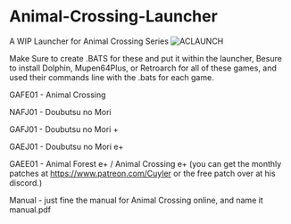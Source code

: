 # Animal-Crossing-Launcher
A WIP Launcher for Animal Crossing Series 
![ACLAUNCH](https://i.ibb.co/d78yzJx/amea.png)

Make Sure to create .BATS for these and put it within the launcher, Besure to install Dolphin, Mupen64Plus, or Retroarch for all of these games, and used their commands line with the .bats for each game.

GAFE01 - Animal Crossing

NAFJ01 - Doubutsu no Mori

GAFJ01 - Doubutsu no Mori +

GAEJ01 - Doubutsu no Mori e+

GAEE01 - Animal Forest e+ / Animal Crossing e+ (you can get the monthly patches at https://www.patreon.com/Cuyler or the free patch over at his discord.)

Manual - just fine the manual for Animal Crossing online, and name it manual.pdf

